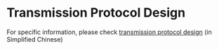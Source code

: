# Transmission Protocol Design

For specific information, please check [transmission protocol design](transmission-protocol-design.pdf) (in Simplified Chinese)